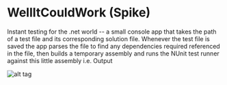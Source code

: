 WellItCouldWork (Spike)
===============

Instant testing for the .net world --  a small console app that takes the path of a test file and its corresponding solution file. Whenever the test file is saved the app parses the file to find any dependencies required referenced in the file, then builds a temporary assembly and runs the NUnit test runner against this little assembly i.e.
Output

![alt tag](http://enginechris.files.wordpress.com/2010/10/capture.jpg?w=640)
